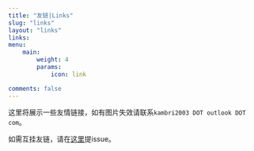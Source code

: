 ```yaml
---
title: "友链|Links"
slug: "links"
layout: "links"
links:
menu:
    main: 
        weight: 4
        params:
            icon: link

comments: false
---
```


这里将展示一些友情链接，如有图片失效请联系`kambri2003 DOT outlook DOT com`。

如需互挂友链，请在[这里](https://github.com/KaigeZheng/KaigeZheng.github.io/issues)提issue。
